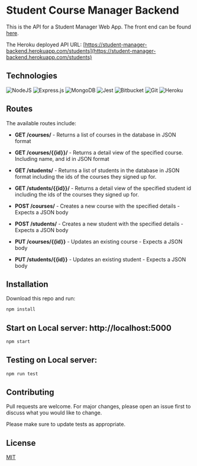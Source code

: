 # Student Course Manager Backend

This is the API for a Student Manager Web App.
The front end can be found [here](https://github.com/Samson-Ludo/student-manager-frontend).

The Heroku deployed API URL: [https://student-manager-backend.herokuapp.com/students](https://student-manager-backend.herokuapp.com/students)

## Technologies

![NodeJS](https://img.shields.io/badge/node.js-6DA55F?style=for-the-badge&logo=node.js&logoColor=white)
![Express.js](https://img.shields.io/badge/express.js-%23404d59.svg?style=for-the-badge&logo=express&logoColor=%2361DAFB)
![MongoDB](https://img.shields.io/badge/MongoDB-%234ea94b.svg?style=for-the-badge&logo=mongodb&logoColor=white)
![Jest](https://img.shields.io/badge/-jest-%23C21325?style=for-the-badge&logo=jest&logoColor=white)
![Bitbucket](https://img.shields.io/badge/bitbucket-%230047B3.svg?style=for-the-badge&logo=bitbucket&logoColor=white)
![Git](https://img.shields.io/badge/git-%23F05033.svg?style=for-the-badge&logo=git&logoColor=white)
![Heroku](https://img.shields.io/badge/heroku-%23430098.svg?style=for-the-badge&logo=heroku&logoColor=white)

## Routes

The available routes include:

- **GET /courses/** - Returns a list of courses in the database in JSON format
- **GET /courses/{{id}}/** - Returns a detail view of the specified course. Including name, and id in JSON format
- **GET /students/** - Returns a list of students in the database in JSON format including the ids of the courses they signed up for.
- **GET /students/{{id}}/** - Returns a detail view of the specified student id including the ids of the courses they signed up for.

- **POST /courses/** - Creates a new course with the specified details - Expects a JSON body
- **POST /students/** - Creates a new student with the specified details - Expects a JSON body

- **PUT /courses/{{id}}** - Updates an existing course - Expects a JSON body
- **PUT /students/{{id}}** - Updates an existing student - Expects a JSON body

## Installation

Download this repo and run:

```bash
npm install
```

## Start on Local server: http://localhost:5000

```bash
npm start
```

## Testing on Local server:

```bash
npm run test
```

## Contributing

Pull requests are welcome. For major changes, please open an issue first to discuss what you would like to change.

Please make sure to update tests as appropriate.

## License

[MIT](https://choosealicense.com/licenses/mit/)
